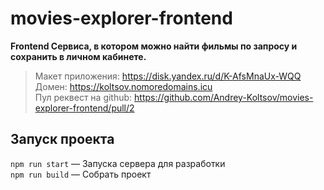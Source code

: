 # movies-explorer-frontend

**Frontend Сервиса, в котором можно найти фильмы по запросу и сохранить в личном кабинете.**

> Макет приложения: https://disk.yandex.ru/d/K-AfsMnaUx-WQQ  
> Домен: https://koltsov.nomoredomains.icu  
> Пул реквест на github: https://github.com/Andrey-Koltsov/movies-explorer-frontend/pull/2  

## Запуск проекта  

`npm run start` — Запуска сервера для разработки  
`npm run build` — Собрать проект
